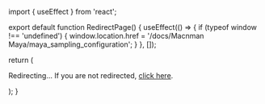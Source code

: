 
import { useEffect } from 'react';

export default function RedirectPage() {
  useEffect(() => {
    if (typeof window !== 'undefined') {
      window.location.href = '/docs/Macnman Maya/maya_sampling_configuration';
    }
  }, []);

  return (
    <div>
      <p>Redirecting... If you are not redirected, <a href="/docs/Macnman Maya/maya_sampling_configuration">click here</a>.</p>
    </div>
  );
}